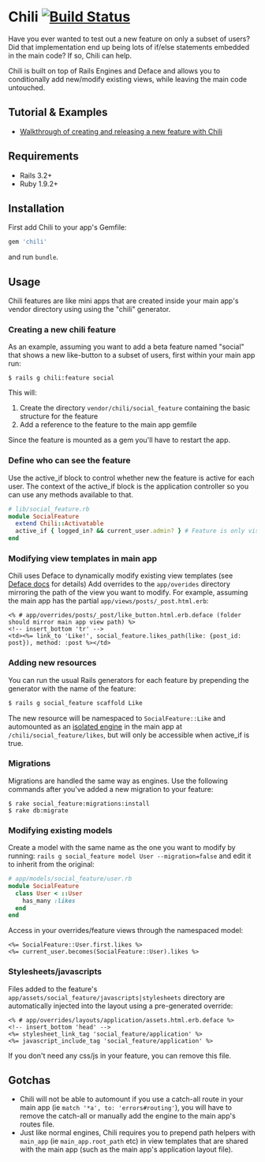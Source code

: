 # Chili [![Build Status](https://secure.travis-ci.org/balvig/chili.png?branch=master)](http://travis-ci.org/balvig/chili)

Have you ever wanted to test out a new feature on only a subset of users?
Did that implementation end up being lots of if/else statements embedded in the main code?
If so, Chili can help.

Chili is built on top of Rails Engines and Deface and allows you to conditionally add new/modify existing views,
while leaving the main code untouched.

## Tutorial & Examples

- [Walkthrough of creating and releasing a new feature with Chili](http://balvig.github.com/chili/)

## Requirements

- Rails 3.2+
- Ruby 1.9.2+

## Installation

First add Chili to your app's Gemfile:

```ruby
gem 'chili'
```

and run `bundle`.

## Usage

Chili features are like mini apps that are created inside your main app's vendor directory using using the "chili" generator.

### Creating a new chili feature

As an example, assuming you want to add a beta feature named "social" that shows a new like-button
to a subset of users, first within your main app run:

    $ rails g chili:feature social

This will:

1. Create the directory `vendor/chili/social_feature` containing the basic structure for the feature
2. Add a reference to the feature to the main app gemfile

Since the feature is mounted as a gem you'll have to restart the app.

### Define who can see the feature

Use the active_if block to control whether new the feature is active for each user.
The context of the active_if block is the application controller so you can use any methods available to that.

```ruby
# lib/social_feature.rb
module SocialFeature
  extend Chili::Activatable
  active_if { logged_in? && current_user.admin? } # Feature is only visible to logged in admin users
end
```

### Modifying view templates in main app

Chili uses Deface to dynamically modify existing view templates (see [Deface docs](https://github.com/spree/deface#using-the-deface-dsl-deface-files) for details)
Add overrides to the `app/overides` directory mirroring the path of the view you want to modify.
For example, assuming the main app has the partial `app/views/posts/_post.html.erb`:

```erb
<% # app/overrides/posts/_post/like_button.html.erb.deface (folder should mirror main app view path) %>
<!-- insert_bottom 'tr' -->
<td><%= link_to 'Like!', social_feature.likes_path(like: {post_id: post}), method: :post %></td>
```

### Adding new resources

You can run the usual Rails generators for each feature by prepending
the generator with the name of the feature:

```bash
$ rails g social_feature scaffold Like
```

The new resource will be namespaced to `SocialFeature::Like` and automounted as an [isolated engine](http://railscasts.com/episodes/277-mountable-engines?view=asciicast) in the main app at `/chili/social_feature/likes`,
but will only be accessible when active_if is true.

### Migrations

Migrations are handled the same way as engines. Use the
following commands after you've added a new migration to your feature:

    $ rake social_feature:migrations:install
    $ rake db:migrate

### Modifying existing models

Create a model with the same name as the one you want to modify by running: `rails g social_feature model User --migration=false` and edit it to inherit from the original:

```ruby
# app/models/social_feature/user.rb
module SocialFeature
  class User < ::User
    has_many :likes
  end
end
```

Access in your overrides/feature views through the namespaced model:

```erb
<%= SocialFeature::User.first.likes %>
<%= current_user.becomes(SocialFeature::User).likes %>
```

### Stylesheets/javascripts

Files added to the feature's `app/assets/social_feature/javascripts|stylesheets` directory are automatically injected into the layout using a pre-generated override:

```erb
<% # app/overrides/layouts/application/assets.html.erb.deface %>
<!-- insert_bottom 'head' -->
<%= stylesheet_link_tag 'social_feature/application' %>
<%= javascript_include_tag 'social_feature/application' %>
```

If you don't need any css/js in your feature, you can remove this file.

## Gotchas

- Chili will not be able to automount if you use a catch-all route in your main app (ie `match '*a', to: 'errors#routing'`), you will have to remove the catch-all or manually add the engine to the main app's routes file.
- Just like normal engines, Chili requires you to prepend path helpers with `main_app` (ie `main_app.root_path` etc) in view templates that are shared with the main app (such as the main app's application layout file).
